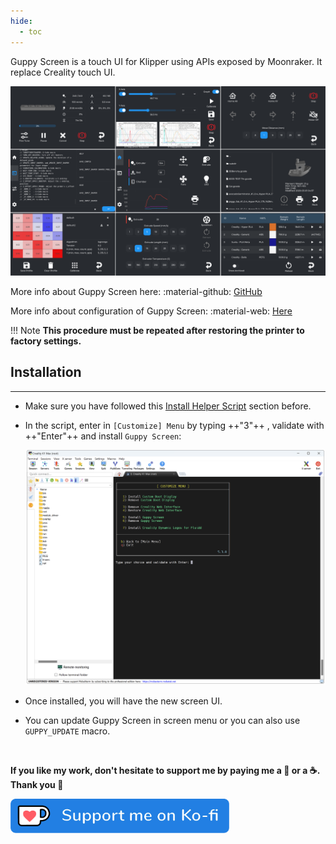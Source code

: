 ```yaml
---
hide:
  - toc
---
```

Guppy Screen is a touch UI for Klipper using APIs exposed by Moonraker. It replace Creality touch UI.

<img width="900" src="../../assets/img/Guppy-Screen/Guppy_Screen.png">

More info about Guppy Screen here: :material-github: [GitHub](https://github.com/ballaswag/guppyscreen)

More info about configuration of Guppy Screen: :material-web: [Here](https://ballaswag.github.io/docs/guppyscreen/configuration/)

!!! Note
    **This procedure must be repeated after restoring the printer to factory settings.**


## Installation
<hr>

- Make sure you have followed this <a href="../../helper-script/helper-script-installation">Install Helper Script</a> section before.

- In the script, enter in `[Customize] Menu` by typing ++"3"++ , validate with ++"Enter"++ and install `Guppy Screen`:

    <img width="900" src="../../assets/img/Creality-Helper-Script/Customize_Menu.png">

- Once installed, you will have the new screen UI.

- You can update Guppy Screen in screen menu or you can also use `GUPPY_UPDATE` macro.

<br />

**If you like my work, don't hesitate to support me by paying me a 🍺 or a ☕. Thank you 🙂**

<a href="https://ko-fi.com/guilouz" target="_blank"><img width="350" src="../../assets/img/home/Ko-fi.png"></a>
